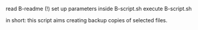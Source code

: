 read B-readme (!)
set up parameters inside B-script.sh
execute B-script.sh 

in short: this script aims creating backup copies of selected files.

